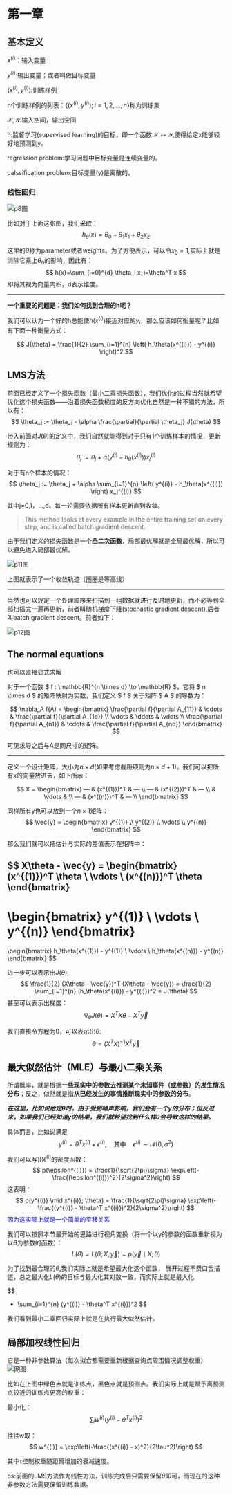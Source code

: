# 第一章

## 基本定义
$x^{(i)}$：输入变量

$y^{(i)}$:输出变量；或者叫做目标变量

$(x^{(i)} ,y^{(i)})$:训练样例

n个训练样例的列表：$\{(x^{(i)} ,y^{(i)});i=1,2,...,n\}$称为训练集

$\mathcal{X},\mathcal{Y}$:输入空间，输出空间

h:监督学习(supervised learning)的目标，即一个函数:$\mathcal{X}\mapsto \mathcal{Y}$,使得给定x能够较好地预测到y。

regression problem:学习问题中目标变量是连续变量的。

calssification problem:目标变量(y)是离散的。

### 线性回归

![p8图](./pic/1.png)

比如对于上面这张图，我们采取：
$$
h_\theta(x)=\theta_0+\theta_1 x_1+\theta_2 x_2
$$

这里的$\theta$称为parameter或者weights。为了方便表示，可以令$x_0=1$,实际上就是消除它乘上$\theta_0$的影响，因此有：
$$
h(x)=\sum_{i=0}^{d} \theta_i x_i=\theta^T x
$$
即将其视为向量内积，d表示维度。

---
**一个重要的问题是：我们如何找到合理的h呢？**

我们可以认为一个好的h总能使$h(x^{(i)})$接近对应的$y_i$，那么应该如何衡量呢？比如有下面一种衡量方式：

$$
J(\theta) = \frac{1}{2} \sum_{i=1}^{n} \left( h_\theta(x^{(i)}) - y^{(i)} \right)^2
$$


## LMS方法

前面已经定义了一个损失函数（最小二乘损失函数），我们优化的过程当然就希望优化这个损失函数——沿着损失函数梯度的反方向优化自然是一种不错的方法，所以有：
$$
\theta_j := \theta_j - \alpha \frac{\partial}{\partial \theta_j} J(\theta)
$$

带入前面对$J(\theta)$的定义中，我们自然就能得到对于只有1个训练样本的情况，更新规则为：
$$
\theta_j := \theta_j + \alpha \left( y^{(i)} - h_\theta(x^{(i)}) \right) x_j^{(i)}
$$

对于有n个样本的情况：
$$
\theta_j := \theta_j + \alpha \sum_{i=1}^{n} \left( y^{(i)} - h_\theta(x^{(i)}) \right) x_j^{(i)}
$$

其中j=0,1，...,d。每一轮需要依据所有样本更新直到收敛。

>  This method looks
at every example in the entire training set on every step, and is called batch
gradient descent.

由于我们定义的损失函数是一个**凸二次函数**，局部最优解就是全局最优解，所以可以避免进入局部最优解。

![p11图](./pic/2.png)

上图就表示了一个收敛轨迹（圈圈是等高线）

---

当然也可以规定一个处理顺序来扫描到一组数据就进行及时地更新，而不必等到全部扫描完一遍再更新，前者叫随机梯度下降(stochastic gradient descent),后者叫batch gradient descent。前者如下：

![p12图](./pic/3.png)

## The normal equations

也可以直接显式求解

对于一个函数 $ f : \mathbb{R}^{n \times d} \to \mathbb{R} $，它将 $ n \times d $ 的矩阵映射为实数，我们定义 $ f $ 关于矩阵 $ A $ 的导数为：

$$
\nabla_A f(A) =
\begin{bmatrix}
\frac{\partial f}{\partial A_{11}} & \cdots & \frac{\partial f}{\partial A_{1d}} \\
\vdots & \ddots & \vdots \\
\frac{\partial f}{\partial A_{n1}} & \cdots & \frac{\partial f}{\partial A_{nd}}
\end{bmatrix}
$$

可见求导之后与A是同尺寸的矩阵。

---

定义一个设计矩阵，大小为$n \times d$(如果考虑截距项则为$n \times d+1$)。我们可以把所有x的向量放进去，如下所示：

$$
X =
\begin{bmatrix}
— & (x^{(1)})^T & — \\
— & (x^{(2)})^T & — \\
    & \vdots & \\
— & (x^{(n)})^T & — \\
\end{bmatrix}
$$

同样所有y也可以放到一个$n \times 1$矩阵：
$$
\vec{y} =
\begin{bmatrix}
y^{(1)} \\
y^{(2)} \\
\vdots \\
y^{(n)}
\end{bmatrix}
$$

那么我们就可以把估计与实际的差值表示在矩阵中：

$$
X\theta - \vec{y} =
\begin{bmatrix}
(x^{(1)})^T \theta \\
\vdots \\
(x^{(n)})^T \theta
\end{bmatrix}
-
\begin{bmatrix}
y^{(1)} \\
\vdots \\
y^{(n)}
\end{bmatrix}
=
\begin{bmatrix}
h_\theta(x^{(1)}) - y^{(1)} \\
\vdots \\
h_\theta(x^{(n)}) - y^{(n)}
\end{bmatrix}
$$

进一步可以表示出$J(\theta)$,
$$
\frac{1}{2} (X\theta - \vec{y})^T (X\theta - \vec{y}) = \frac{1}{2} \sum_{i=1}^{n} (h_\theta(x^{(i)}) - y^{(i)})^2 = J(\theta)
$$
甚至可以表示出梯度：
$$
\nabla_{\theta} J(\theta)=X^TX\theta-X^T\vec{y}
$$

我们直接令方程为0，可以表示出$\theta$:
$$
\theta = (X^T X)^{-1} X^T \vec{y}
$$

## 最大似然估计（MLE）与最小二乘关系

所谓概率，就是根据**一些现实中的参数去推测某个未知事件（或参数）的发生情况分布**；反之，似然就是指**从已经发生的事情推断现实中的参数的分布**。

***在这里，比如说给定$\theta$时，由于受到噪声影响，我们会有一个y的分布；但反过来，如果我们已经知道y的结果，我们就希望找到什么样$\theta$会导致这样的结果。***

具体而言，比如说满足
$$
y^{(i)} = \theta^T x^{(i)} + \epsilon^{(i)}, \quad \text{其中} \quad \epsilon^{(i)} \sim \mathcal{N}(0, \sigma^2)
$$

我们可以写出$\epsilon^{(i)}$的密度函数：
$$
p(\epsilon^{(i)}) = \frac{1}{\sqrt{2\pi}\sigma} \exp\left(-\frac{(\epsilon^{(i)})^2}{2\sigma^2}\right)
$$
这表明：
$$
p(y^{(i)} \mid x^{(i)}; \theta) = \frac{1}{\sqrt{2\pi}\sigma} \exp\left(-\frac{(y^{(i)} - \theta^T x^{(i)})^2}{2\sigma^2}\right)
$$
<span style="color: blue;">因为这实际上就是一个简单的平移关系</span>

我们可以按照本节最开始的思路进行视角变换（将一个以y的参数的函数重新视为以$\theta$为参数的函数）：
$$
L(\theta) = L(\theta; X, \vec{y}) = p(\vec{y} \mid X; \theta)
$$

为了找到最合理的$\theta$,我们实际上就是希望最大化这个函数，
展开过程不费口舌描述，总之最大化$L(\theta)$的目标与最大化其对数一致，而实际上就是最大化

$$
- \sum_{i=1}^{n} (y^{(i)} - \theta^T x^{(i)})^2
$$

我们看到最小二乘回归实际上就是在执行最大似然估计。

## 局部加权线性回归

它是一种非参数算法（每次拟合都需要重新根据查询点周围情况调整权重）
![网图](./pic/4.png)

比如在上图中绿色点就是训练点，黑色点就是预测点。我们实际上就是赋予离预测点较近的训练点更高的权重：

最小化：
$$\sum_i w^{(i)} (y^{(i)} - \theta^T x^{(i)})^2$$

往往w取：
$$
w^{(i)} = \exp\left(-\frac{(x^{(i)} - x)^2}{2\tau^2}\right)
$$

其中$\tau$控制权重随距离增加的衰减速度。

ps:前面的LMS方法作为线性方法，训练完成后只需要保留$\theta$即可，而现在的这种非参数方法需要保留训练数据。
